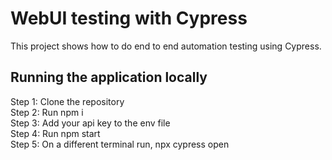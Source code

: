 <h1>WebUI testing with Cypress</h1>

This project shows how to do end to end automation testing using Cypress.

<h2>Running the application locally</h2>

Step 1: Clone the repository</br>
Step 2: Run npm i</br>
Step 3: Add your api key to the env file</br>
Step 4: Run npm start</br>
Step 5: On a different terminal run, npx cypress open
